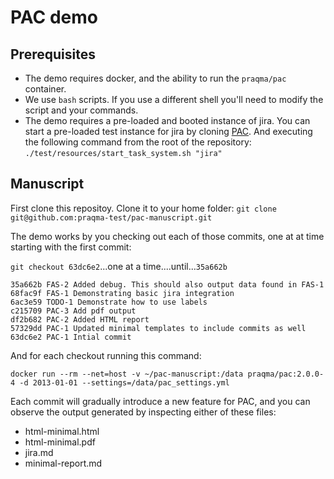 # PAC demo

## Prerequisites

- The demo requires docker, and the ability to run the `praqma/pac` container. 
- We use `bash` scripts. If you use a different shell you'll need to modify the script and your commands. 
- The demo requires a pre-loaded and booted instance of jira. You can start a pre-loaded test instance for jira by cloning [PAC](https://github.com/Praqma/Praqmatic-Automated-Changelog). And executing the following command from the root of the repository: `./test/resources/start_task_system.sh "jira"` 


## Manuscript

First clone this repositoy. Clone it to your home folder: `git clone git@github.com:praqma-test/pac-manuscript.git`

The demo works by you checking out each of those commits, one at at time starting with the first commit: 

`git checkout 63dc6e2`...one at a time....until...`35a662b` 

```
35a662b FAS-2 Added debug. This should also output data found in FAS-1
68fac9f FAS-1 Demonstrating basic jira integration
6ac3e59 TODO-1 Demonstrate how to use labels
c215709 PAC-3 Add pdf output
df2b682 PAC-2 Added HTML report
57329dd PAC-1 Updated minimal templates to include commits as well
63dc6e2 PAC-1 Intial commit
``` 

And for each checkout running this command:

`docker run --rm --net=host -v ~/pac-manuscript:/data praqma/pac:2.0.0-4 -d 2013-01-01 --settings=/data/pac_settings.yml`

Each commit will gradually introduce a new feature for PAC, and you can observe the output generated by inspecting either of these files:

- html-minimal.html
- html-minimal.pdf
- jira.md
- minimal-report.md  
